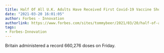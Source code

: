 ```yaml
---
title: Half Of All U.K. Adults Have Received First Covid-19 Vaccine Shot
date: "2021-03-20 16:01:05"
author: Forbes - Innovation
authorlink: https://www.forbes.com/sites/tommybeer/2021/03/20/half-of-all-uk-adults-have-received-first-covid-19-vaccine-shot/
tags:
- Forbes-Innovation
---
```

Britain administered a record 660,276 doses on Friday.